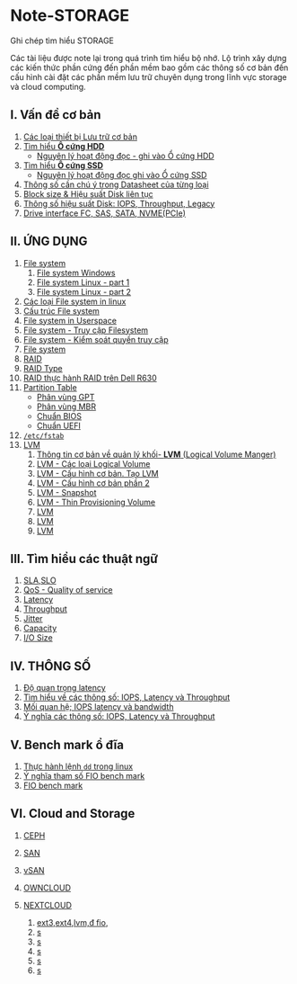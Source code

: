 # Note-STORAGE
Ghi chép tìm hiểu STORAGE

Các tài liệu được note lại trong quá trình tìm hiểu bộ nhớ. Lộ trình xây dựng các kiến thức phần cứng đến phần mềm bao gồm các thông số cơ bản đến cấu hình cài đặt các phần mềm lưu trữ chuyên dụng trong lĩnh vực storage và cloud computing.
## I. Vấn đề cơ bản	
1. [Các loại thiết bị Lưu trữ cơ bản](/Docs/1.Types-of-storage-devices.md)
1. [Tìm hiểu **Ổ cứng HDD**](/Docs/2.1hard-disk-drive.md)
    * [Nguyên lý hoạt động đọc - ghi vào Ổ cứng HDD](/Docs/2.2-Write-Read-HDD.md)
1. [Tìm hiểu **Ổ cứng SSD**](/Docs/3.SSD.md)
    * [Nguyên lý hoạt động đọc ghi vào  Ổ cứng SSD](/Docs/3.2-ssd-work.md)
1. [Thông số cần chú ý trong Datasheet của từng loại](/Docs/4.data-sheet-drive.md)
1. [Block size & Hiệu suất Disk liên tục](/Docs/5.performance&block.md)
1. [Thông số hiệu suất Disk: IOPS, Throughput, Legacy](/IOPS/README.md)
1. [Drive interface FC, SAS, SATA, NVME(PCIe)](/Docs/6.drive-interfaces.md)
## II. ỨNG DỤNG
1. [File system](/Docs/Filesystem/1.file-system.md)
    1. [File system Windows](/Docs/Filesystem/1.1.File-system-Windows.md)
    1. [File system Linux - part 1](/Docs/Filesystem/1.2.File-system-Linux.md)
    1. [File system Linux - part 2](/Docs/Filesystem/1.3.File-system-Linux2.md)
1. [Các loại File system in linux](/Docs/Filesystem/2.types-file-linux.md)
1. [Cấu trúc File system](/Docs/Filesystem/3.Structure-FS.md)
1. [File system in Userspace](/Docs/Filesystem/4.FUSE.md)
1. [File system - Truy cập Filesystem](/Docs/Filesystem/5.access-fs.md)
1. [File system - Kiểm soát quyền truy cập](/Docs/Filesystem/6.permission-access.md)
1. [File system](/Docs/Filesystem/7.fs-struc.md)
1. [RAID](/Docs/Raid/raid.md)
1. [RAID Type](/Docs/Raid/type-raid.md)
1. [RAID thực hành RAID trên Dell R630](/Docs/Raid/LAB-raid-dellR630.md)
1. [Partition Table](/Docs/PartitionTable/Partition-Table.md)
    * [Phân vùng GPT](/Docs/PartitionTable/GPT.md)
    * [Phân vùng MBR](/Docs/PartitionTable/MBR.md)
    * [Chuẩn BIOS](/Docs/PartitionTable/BIOS.md)
    * [Chuẩn UEFI](/Docs/PartitionTable/UEFI.md)
1. [`/etc/fstab`](https://imgur.com/OdT8JwX)
1. [LVM](/Docs/LVM/README.md)
    1. [Thông tin cơ bản về quản lý khối- **LVM** (Logical Volume Manger)](/Docs/LVM/lvm.md)
    1. [LVM - Các loại Logical Volume](/Docs/LVM/2.Type-lv.md)
    1. [LVM - Cấu hình cơ bản. Tạo LVM](/Docs/LVM/3.config-basic.md)
    1. [LVM - Cấu hình cơ bản phần 2](/Docs/LVM/4.config-basic-2.md)
    1. [LVM - Snapshot](/Docs/LVM/5.lvm-snapshot.md)
    1. [LVM - Thin Provisioning Volume](/Docs/LVM/6.Thin-Provisioning-Volume.md)
    1. [LVM](/Docs/LVM/7.Striped-lvm.md)
    1. [LVM](/Docs/LVM/8.Mirrored-LVM.md)
    1. [LVM](/Docs/LVM/9.Cache-LVM.md)
## III. Tìm hiểu các thuật ngữ	
1. [SLA,SLO](/Docs/)
1. [QoS - Quality of service](/Docs/)
1. [Latency](/Docs/)
1. [Throughput](/Docs/)
1. [Jitter](/Docs/)
1. [Capacity](/Docs/)
1. [I/O Size](/Docs/)
## IV. THÔNG SỐ	
1. [Độ quan trọng latency](/Docs/)
1. [Tìm hiểu về các thông số: IOPS, Latency và Throughput](/Docs/)
1. [Mối quan hệ; IOPS latency và bandwidth](/Docs/)
1. [Ý nghĩa các thông số: IOPS, Latency và Throughput](/Docs/)
## V. Bench mark ổ đĩa	
1. [Thực hành lệnh `dd` trong linux](/Docs/)
1. [Ý nghĩa tham số FIO bench mark](/Docs/)       
1. [FIO bench mark](/Docs/)   
## VI. Cloud and Storage
1. [CEPH](/)
1. [SAN](/)
1. [vSAN](/)
1. [OWNCLOUD](/) 
1. [NEXTCLOUD](/)




    1. [ext3,ext4,lvm,đ fio,]()
    1. [s]()
    1. [s]()
    1. [s]()
    1. [s]()
    1. [s]()
